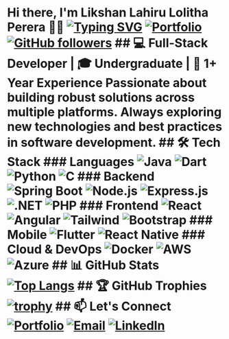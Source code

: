 # Hi there, I'm Likshan Lahiru Lolitha Perera 👨‍💻 [![Typing SVG](https://readme-typing-svg.herokuapp.com?font=Fira+Code&pause=1000&width=435&lines=Full-Stack+Developer;Software+Engineering+Undergraduate;Always+learning+new+technologies)](https://git.io/typing-svg) [![Portfolio](https://img.shields.io/badge/Portfolio-Visit%20Site-blue)](https://your-portfolio-url.com) [![GitHub followers](https://img.shields.io/github/followers/your-username?label=Followers&style=social)](https://github.com/your-username) ## 💻 Full-Stack Developer | 🎓 Undergraduate | 🚀 1+ Year Experience Passionate about building robust solutions across multiple platforms. Always exploring new technologies and best practices in software development. ## 🛠️ Tech Stack ### Languages ![Java](https://img.shields.io/badge/Java-ED8B00?style=for-the-badge&logo=java&logoColor=white) ![Dart](https://img.shields.io/badge/Dart-0175C2?style=for-the-badge&logo=dart&logoColor=white) ![Python](https://img.shields.io/badge/Python-3776AB?style=for-the-badge&logo=python&logoColor=white) ![C](https://img.shields.io/badge/C-00599C?style=for-the-badge&logo=c&logoColor=white) ### Backend ![Spring Boot](https://img.shields.io/badge/Spring_Boot-F2F4F9?style=for-the-badge&logo=spring-boot) ![Node.js](https://img.shields.io/badge/Node.js-339933?style=for-the-badge&logo=nodedotjs&logoColor=white) ![Express.js](https://img.shields.io/badge/Express.js-000000?style=for-the-badge&logo=express&logoColor=white) ![.NET](https://img.shields.io/badge/.NET-512BD4?style=for-the-badge&logo=dotnet&logoColor=white) ![PHP](https://img.shields.io/badge/PHP-777BB4?style=for-the-badge&logo=php&logoColor=white) ### Frontend ![React](https://img.shields.io/badge/React-20232A?style=for-the-badge&logo=react&logoColor=61DAFB) ![Angular](https://img.shields.io/badge/Angular-DD0031?style=for-the-badge&logo=angular&logoColor=white) ![Tailwind](https://img.shields.io/badge/Tailwind_CSS-38B2AC?style=for-the-badge&logo=tailwind-css&logoColor=white) ![Bootstrap](https://img.shields.io/badge/Bootstrap-563D7C?style=for-the-badge&logo=bootstrap&logoColor=white) ### Mobile ![Flutter](https://img.shields.io/badge/Flutter-02569B?style=for-the-badge&logo=flutter&logoColor=white) ![React Native](https://img.shields.io/badge/React_Native-20232A?style=for-the-badge&logo=react&logoColor=61DAFB) ### Cloud & DevOps ![Docker](https://img.shields.io/badge/Docker-2CA5E0?style=for-the-badge&logo=docker&logoColor=white) ![AWS](https://img.shields.io/badge/Amazon_AWS-FF9900?style=for-the-badge&logo=amazonaws&logoColor=white) ![Azure](https://img.shields.io/badge/Microsoft_Azure-0089D6?style=for-the-badge&logo=microsoft-azure&logoColor=white) ## 📊 GitHub Stats [![Top Langs](https://github-readme-stats.vercel.app/api/top-langs/?username=your-username&layout=compact&theme=radical)](https://github.com/anuraghazra/github-readme-stats) ## 🏆 GitHub Trophies [![trophy](https://github-profile-trophy.vercel.app/?username=your-username&theme=onedark)](https://github.com/ryo-ma/github-profile-trophy) ## 📫 Let's Connect [![Portfolio](https://img.shields.io/badge/Portfolio-Visit%20Site-blue?style=for-the-badge)](https://your-portfolio-url.com) [![Email](https://img.shields.io/badge/Email-Contact%20Me-red?style=for-the-badge&logo=gmail)](mailto:your-email@example.com) [![LinkedIn](https://img.shields.io/badge/LinkedIn-Connect-blue?style=for-the-badge&logo=linkedin)](https://www.linkedin.com/in/your-linkedin/)
